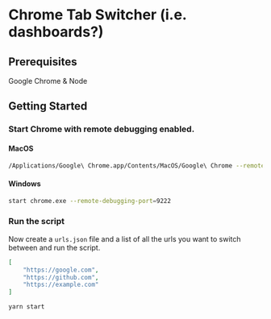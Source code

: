 # Chrome Tab Switcher (i.e. dashboards?)

## Prerequisites
Google Chrome & Node

## Getting Started

### Start Chrome with remote debugging enabled.

#### MacOS
```sh
/Applications/Google\ Chrome.app/Contents/MacOS/Google\ Chrome --remote-debugging-port=9222 --no-first-run --no-default-browser-check --user-data-dir=$(mktemp -d -t 'chrome-remote_data_dir')
```

#### Windows
```sh
start chrome.exe --remote-debugging-port=9222
```

### Run the script

Now create a `urls.json` file and a list of all the urls you want to switch between and run the script.

```json
[
    "https://google.com",
    "https://github.com",
    "https://example.com"
]
```

```sh
yarn start
```
